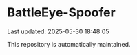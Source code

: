 # BattleEye-Spoofer

Last updated: 2025-05-30 18:48:05

This repository is automatically maintained.
